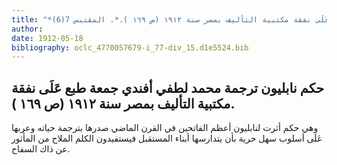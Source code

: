 ```yaml
---
title: "*مطبوعات ومخطوطات : حكم نابليون ترجمة محمد لطفي أفندي جمعة طبع عَلَى نفقة مكتبية التأليف بمصر سنة ١٩١٢ (ص ١٦٩ ).*. المقتبس 7(6)"
author: 
date: 1912-05-18
bibliography: oclc_4770057679-i_77-div_15.d1e5524.bib
---
```




##  حكم نابليون   ترجمة محمد لطفي أفندي جمعة طبع عَلَى نفقة مكتبية التأليف   بمصر سنة  ١٩١٢  (ص  ١٦٩  ). 


 وهي حكم أثرت لنابليون أعظم الفاتحين في القرن الماضي صدرها بترجمة حياته وعربها عَلَى أسلوب سهل حرية بأن يتدارسها أبناء المستقبل فيستفيدون الكلم الملاح من المأثور   عن ذاك السفاح. 
